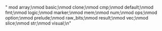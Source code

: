 " mod array;\nmod basic;\nmod clone;\nmod cmp;\nmod default;\nmod fmt;\nmod logic;\nmod marker;\nmod mem;\nmod num;\nmod ops;\nmod option;\nmod prelude;\nmod raw_bits;\nmod result;\nmod vec;\nmod slice;\nmod str;\nmod visual;\n"
